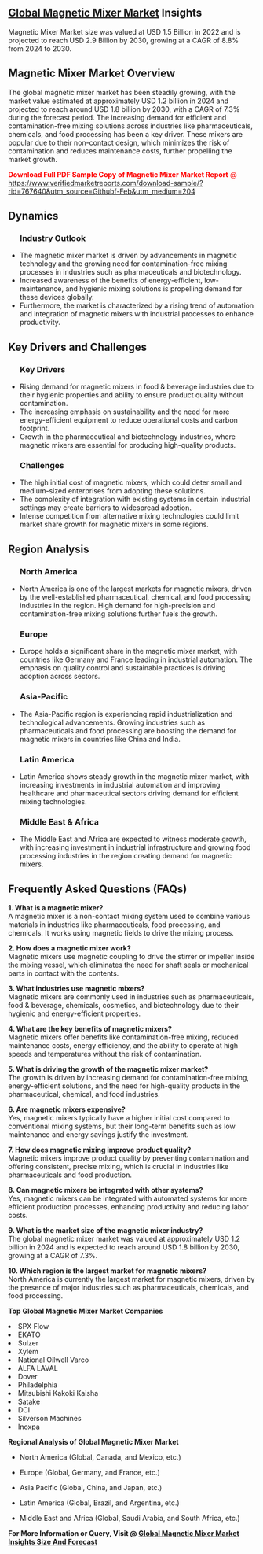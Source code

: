 <h2><a href="https://www.verifiedmarketreports.com/download-sample/?rid=767640&amp;utm_source=Githubf&amp;utm_medium=204" target="_blank">Global Magnetic Mixer Market</a> Insights</h2><p>Magnetic Mixer Market size was valued at USD 1.5 Billion in 2022 and is projected to reach USD 2.9 Billion by 2030, growing at a CAGR of 8.8% from 2024 to 2030.</p><p> <h2>Magnetic Mixer Market Overview</h2> <p>The global magnetic mixer market has been steadily growing, with the market value estimated at approximately USD 1.2 billion in 2024 and projected to reach around USD 1.8 billion by 2030, with a CAGR of 7.3% during the forecast period. The increasing demand for efficient and contamination-free mixing solutions across industries like pharmaceuticals, chemicals, and food processing has been a key driver. These mixers are popular due to their non-contact design, which minimizes the risk of contamination and reduces maintenance costs, further propelling the market growth.</p> <p><p><span class=""><span style="color: #ff0000;"><strong>Download Full PDF Sample Copy of Magnetic Mixer Market Report</strong> @ </span><a href="https://www.verifiedmarketreports.com/download-sample/?rid=767640&amp;utm_source=Githubf-Feb&amp;utm_medium=204" target="_blank">https://www.verifiedmarketreports.com/download-sample/?rid=767640&amp;utm_source=Githubf-Feb&amp;utm_medium=204</a></span></p></p> <h2>Dynamics</h2> <ul> <h3>Industry Outlook</h3> <li>The magnetic mixer market is driven by advancements in magnetic technology and the growing need for contamination-free mixing processes in industries such as pharmaceuticals and biotechnology.</li> <li>Increased awareness of the benefits of energy-efficient, low-maintenance, and hygienic mixing solutions is propelling demand for these devices globally.</li> <li>Furthermore, the market is characterized by a rising trend of automation and integration of magnetic mixers with industrial processes to enhance productivity.</li> </ul> <h2>Key Drivers and Challenges</h2> <ul> <h3>Key Drivers</h3> <li>Rising demand for magnetic mixers in food & beverage industries due to their hygienic properties and ability to ensure product quality without contamination.</li> <li>The increasing emphasis on sustainability and the need for more energy-efficient equipment to reduce operational costs and carbon footprint.</li> <li>Growth in the pharmaceutical and biotechnology industries, where magnetic mixers are essential for producing high-quality products.</li> </ul> <ul> <h3>Challenges</h3> <li>The high initial cost of magnetic mixers, which could deter small and medium-sized enterprises from adopting these solutions.</li> <li>The complexity of integration with existing systems in certain industrial settings may create barriers to widespread adoption.</li> <li>Intense competition from alternative mixing technologies could limit market share growth for magnetic mixers in some regions.</li> </ul> <h2>Region Analysis</h2> <ul> <h3>North America</h3> <li>North America is one of the largest markets for magnetic mixers, driven by the well-established pharmaceutical, chemical, and food processing industries in the region. High demand for high-precision and contamination-free mixing solutions further fuels the growth.</li> <h3>Europe</h3> <li>Europe holds a significant share in the magnetic mixer market, with countries like Germany and France leading in industrial automation. The emphasis on quality control and sustainable practices is driving adoption across sectors.</li> <h3>Asia-Pacific</h3> <li>The Asia-Pacific region is experiencing rapid industrialization and technological advancements. Growing industries such as pharmaceuticals and food processing are boosting the demand for magnetic mixers in countries like China and India.</li> <h3>Latin America</h3> <li>Latin America shows steady growth in the magnetic mixer market, with increasing investments in industrial automation and improving healthcare and pharmaceutical sectors driving demand for efficient mixing technologies.</li> <h3>Middle East & Africa</h3> <li>The Middle East and Africa are expected to witness moderate growth, with increasing investment in industrial infrastructure and growing food processing industries in the region creating demand for magnetic mixers.</li> </ul> <h2>Frequently Asked Questions (FAQs)</h2> <p><strong>1. What is a magnetic mixer?</strong><br> A magnetic mixer is a non-contact mixing system used to combine various materials in industries like pharmaceuticals, food processing, and chemicals. It works using magnetic fields to drive the mixing process.</p> <p><strong>2. How does a magnetic mixer work?</strong><br> Magnetic mixers use magnetic coupling to drive the stirrer or impeller inside the mixing vessel, which eliminates the need for shaft seals or mechanical parts in contact with the contents.</p> <p><strong>3. What industries use magnetic mixers?</strong><br> Magnetic mixers are commonly used in industries such as pharmaceuticals, food & beverage, chemicals, cosmetics, and biotechnology due to their hygienic and energy-efficient properties.</p> <p><strong>4. What are the key benefits of magnetic mixers?</strong><br> Magnetic mixers offer benefits like contamination-free mixing, reduced maintenance costs, energy efficiency, and the ability to operate at high speeds and temperatures without the risk of contamination.</p> <p><strong>5. What is driving the growth of the magnetic mixer market?</strong><br> The growth is driven by increasing demand for contamination-free mixing, energy-efficient solutions, and the need for high-quality products in the pharmaceutical, chemical, and food industries.</p> <p><strong>6. Are magnetic mixers expensive?</strong><br> Yes, magnetic mixers typically have a higher initial cost compared to conventional mixing systems, but their long-term benefits such as low maintenance and energy savings justify the investment.</p> <p><strong>7. How does magnetic mixing improve product quality?</strong><br> Magnetic mixers improve product quality by preventing contamination and offering consistent, precise mixing, which is crucial in industries like pharmaceuticals and food production.</p> <p><strong>8. Can magnetic mixers be integrated with other systems?</strong><br> Yes, magnetic mixers can be integrated with automated systems for more efficient production processes, enhancing productivity and reducing labor costs.</p> <p><strong>9. What is the market size of the magnetic mixer industry?</strong><br> The global magnetic mixer market was valued at approximately USD 1.2 billion in 2024 and is expected to reach around USD 1.8 billion by 2030, growing at a CAGR of 7.3%.</p> <p><strong>10. Which region is the largest market for magnetic mixers?</strong><br> North America is currently the largest market for magnetic mixers, driven by the presence of major industries such as pharmaceuticals, chemicals, and food processing.</p> </p><p><strong>Top Global Magnetic Mixer Market Companies</strong></p><div data-test-id=""><p><li>SPX Flow</li><li> EKATO</li><li> Sulzer</li><li> Xylem</li><li> National Oilwell Varco</li><li> ALFA LAVAL</li><li> Dover</li><li> Philadelphia</li><li> Mitsubishi Kakoki Kaisha</li><li> Satake</li><li> DCI</li><li> Silverson Machines</li><li> Inoxpa</li></p><div><strong>Regional Analysis of&nbsp;Global Magnetic Mixer Market</strong></div><ul><li dir="ltr"><p dir="ltr">North America&nbsp;(Global, Canada, and Mexico, etc.)</p></li><li dir="ltr"><p dir="ltr">Europe (Global, Germany, and France, etc.)</p></li><li dir="ltr"><p dir="ltr">Asia Pacific&nbsp;(Global, China, and Japan, etc.)</p></li><li dir="ltr"><p dir="ltr">Latin America&nbsp;(Global, Brazil, and Argentina, etc.)</p></li><li dir="ltr">Middle East and Africa&nbsp;(Global, Saudi Arabia, and South Africa, etc.)</li></ul><p><strong>For More Information or Query, Visit @&nbsp;</strong><strong><a href="https://www.verifiedmarketreports.com/product/magnetic-mixer-market/?utm_source=Githubf&amp;utm_medium=204" target="_blank">Global Magnetic Mixer Market Insights Size And Forecast</a></strong></p></div>
